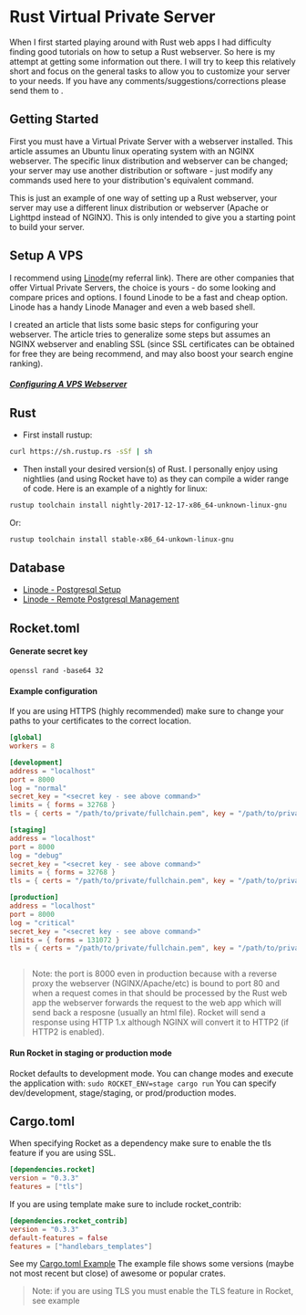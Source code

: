 # Rust Virtual Private Server

When I first started playing around with Rust web apps I had difficulty finding good tutorials on how to setup a Rust webserver.  So here is my attempt at getting some information out there.  I will try to keep this relatively short and focus on the general tasks to allow you to customize your server to your needs.  If you have any comments/suggestions/corrections please send them to <script type="text/javascript" language="javascript">show_contact();</script>.

## Getting Started
First you must have a Virtual Private Server with a webserver installed.  This article assumes an Ubuntu linux operating system with an NGINX webserver.  The specific linux distribution and webserver can be changed; your server may use another distribution or software - just modify any commands used here to your distribution's equivalent command.

This is just an example of one way of setting up a Rust webserver, your server may use a different linux distribution or webserver (Apache or Lighttpd instead of NGINX).  This is only intended to give you a starting point to build your server.

## Setup A VPS
I recommend using [Linode](https://www.linode.com/?r=b0738c61551a05bb0e66386a797c23c1cbf49da6)(my referral link).  There are other companies that offer Virtual Private Servers, the choice is yours - do some looking and compare prices and options.  I found Linode to be a fast and cheap option.  Linode has a handy Linode Manager and even a web based shell.

I created an article that lists some basic steps for configuring your webserver.  The article tries to generalize some steps but assumes an NGINX webserver and enabling SSL (since SSL certificates can be obtained for free they are being recommend, and may also boost your search engine ranking).

##### [Configuring A VPS Webserver](https://vishus.net/article/16/)



## Rust
- First install rustup:
```bash
curl https://sh.rustup.rs -sSf | sh
```
- Then install your desired version(s) of Rust.  I personally enjoy using nightlies (and using Rocket have to) as they can compile a wider range of code.  Here is an example of a nightly for linux:
```bash
rustup toolchain install nightly-2017-12-17-x86_64-unknown-linux-gnu
```
Or:
```bash
rustup toolchain install stable-x86_64-unkown-linux-gnu
```


## Database

- [Linode - Postgresql Setup](https://linode.com/docs/databases/postgresql/how-to-install-postgresql-on-ubuntu-16-04/)
- [Linode - Remote Postgresql Management](https://linode.com/docs/databases/postgresql/how-to-access-postgresql-database-remotely-using-pgadmin-on-windows/)

## Rocket.toml

#### Generate secret key
`openssl rand -base64 32`

#### Example configuration
If you are using HTTPS (highly recommended) make sure to change your paths to your certificates to the correct location.
```conf
[global]
workers = 8

[development]
address = "localhost"
port = 8000
log = "normal"
secret_key = "<secret key - see above command>"
limits = { forms = 32768 }
tls = { certs = "/path/to/private/fullchain.pem", key = "/path/to/private/privkey.pem" }

[staging]
address = "localhost"
port = 8000
log = "debug"
secret_key = "<secret key - see above command>"
limits = { forms = 32768 }
tls = { certs = "/path/to/private/fullchain.pem", key = "/path/to/private/privkey.pem" }

[production]
address = "localhost"
port = 8000
log = "critical"
secret_key = "<secret key - see above command>"
limits = { forms = 131072 }
tls = { certs = "/path/to/private/fullchain.pem", key = "/path/to/private/privkey.pem" }



```
> Note: the port is 8000 even in production because with a reverse proxy the webserver (NGINX/Apache/etc) is bound to port 80 and when a request comes in that should be processed by the Rust web app the webserver forwards the request to the web app which will send back a resposne (usually an html file).  Rocket will send a response using HTTP 1.x although NGINX will convert it to HTTP2 (if HTTP2 is enabled).

#### Run Rocket in staging or production mode
Rocket defaults to development mode.  You can change modes and execute the application with:
`sudo ROCKET_ENV=stage cargo run`
You can specify dev/development, stage/staging, or prod/production modes.

## Cargo.toml
When specifying Rocket as a dependency make sure to enable the tls feature if you are using SSL.
```conf
[dependencies.rocket]
version = "0.3.3"
features = ["tls"]
```

If you are using template make sure to include rocket_contrib:
```conf
[dependencies.rocket_contrib]
version = "0.3.3"
default-features = false
features = ["handlebars_templates"]
```

See my [Cargo.toml Example](https://vishus.net/content/Cargo.toml)
The example file shows some versions (maybe not most recent but close) of awesome or popular crates.

> Note: if you are using TLS you must enable the TLS feature in Rocket, see example







